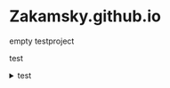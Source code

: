 # Zakamsky.github.io
empty testproject


test
<details>
  <summary>test</summary>
  <p>Epcot is a theme park at Walt Disney World Resort featuring exciting attractions, international pavilions, award-winning fireworks and seasonal special events.</p>
</details>

